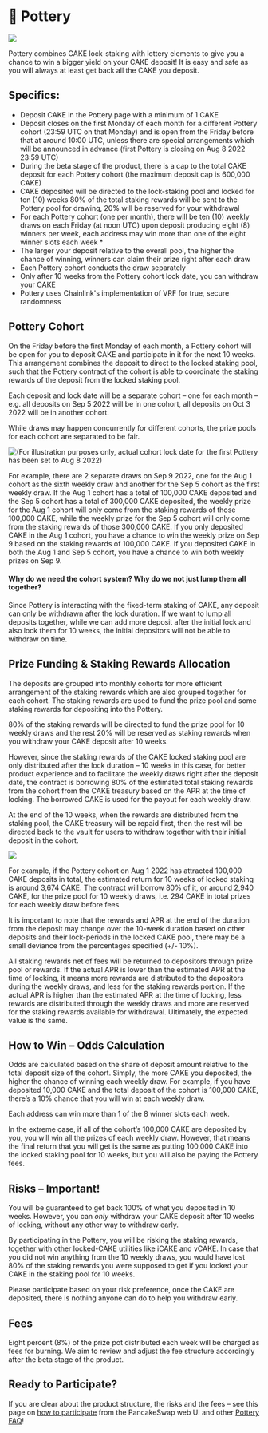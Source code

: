 # 🍯 Pottery

![](https://lh4.googleusercontent.com/ADDYnmpe6t1befgamqDj-6KYXqYWWp\_5ed6zL27QmyGcu9GqHd1HMh6JXIJdXgUYVISNuXDQEkvIhsFB5mCyTJRt99iW0-WfvszMMZQB3z9z3OAT9lzH3FsTeKZnoa2UaGdft3iYVU4\_t5oEsViNKvQ)

Pottery combines CAKE lock-staking with lottery elements to give you a chance to win a bigger yield on your CAKE deposit! It is easy and safe as you will always at least get back all the CAKE you deposit.

## Specifics:

* Deposit CAKE in the Pottery page with a minimum of 1 CAKE&#x20;
* Deposit closes on the first Monday of each month for a different Pottery cohort (23:59 UTC on that Monday) and is open from the Friday before that at around 10:00 UTC, unless there are special arrangements which will be announced in advance (first Pottery is closing on Aug 8 2022 23:59 UTC)
* During the beta stage of the product, there is a cap to the total CAKE deposit for each Pottery cohort (the maximum deposit cap is 600,000 CAKE)
* CAKE deposited will be directed to the lock-staking pool and locked for ten (10) weeks 80% of the total staking rewards will be sent to the Pottery pool for drawing, 20% will be reserved for your withdrawal&#x20;
* For each Pottery cohort (one per month), there will be ten (10) weekly draws on each Friday (at noon UTC) upon deposit producing eight (8) winners per week, each address may win more than one of the eight winner slots each week \*
* The larger your deposit relative to the overall pool, the higher the chance of winning, winners can claim their prize right after each draw&#x20;
* Each Pottery cohort conducts the draw separately&#x20;
* Only after 10 weeks from the Pottery cohort lock date, you can withdraw your CAKE&#x20;
* Pottery uses Chainlink's implementation of VRF for true, secure randomness

## Pottery Cohort&#x20;

On the Friday before the first Monday of each month, a Pottery cohort will be open for you to deposit CAKE and participate in it for the next 10 weeks. This arrangement combines the deposit to direct to the locked staking pool, such that the Pottery contract of the cohort is able to coordinate the staking rewards of the deposit from the locked staking pool.

Each deposit and lock date will be a separate cohort – one for each month – e.g. all deposits on Sep 5 2022 will be in one cohort, all deposits on Oct 3 2022 will be in another cohort.

While draws may happen concurrently for different cohorts, the prize pools for each cohort are separated to be fair.

![(For illustration purposes only, actual cohort lock date for the first Pottery has been set to Aug 8 2022)](https://lh5.googleusercontent.com/KamNAZK7s2N454cI\_cvnjHJpuAH8HfgWlmEXZevzDVW\_uxiw\_pymKZCp97L9hSjcGGzjjQeGuSt7oOIOXECq\_xoU47zEC4rhJp2IA37ROeUOUSqXKgqKjNqcJnHOopC8mi5IeqR9UAprhNF5zM4PLjc)

For example, there are 2 separate draws on Sep 9 2022, one for the Aug 1 cohort as the sixth weekly draw and another for the Sep 5 cohort as the first weekly draw. If the Aug 1 cohort has a total of 100,000 CAKE deposited and the Sep 5 cohort has a total of 300,000 CAKE deposited, the weekly prize for the Aug 1 cohort will only come from the staking rewards of those 100,000 CAKE, while the weekly prize for the Sep 5 cohort will only come from the staking rewards of those 300,000 CAKE. If you only deposited CAKE in the Aug 1 cohort, you have a chance to win the weekly prize on Sep 9 based on the staking rewards of 100,000 CAKE. If you deposited CAKE in both the Aug 1 and Sep 5 cohort, you have a chance to win both weekly prizes on Sep 9.

#### Why do we need the cohort system? Why do we not just lump them all together?

Since Pottery is interacting with the fixed-term staking of CAKE, any deposit can only be withdrawn after the lock duration. If we want to lump all deposits together, while we can add more deposit after the initial lock and also lock them for 10 weeks, the initial depositors will not be able to withdraw on time.

## **Prize Funding & Staking Rewards Allocation**

The deposits are grouped into monthly cohorts for more efficient arrangement of the staking rewards which are also grouped together for each cohort. The staking rewards are used to fund the prize pool and some staking rewards for depositing into the Pottery.

80% of the staking rewards will be directed to fund the prize pool for 10 weekly draws and the rest 20% will be reserved as staking rewards when you withdraw your CAKE deposit after 10 weeks.

However, since the staking rewards of the CAKE locked staking pool are only distributed after the lock duration – 10 weeks in this case, for better product experience and to facilitate the weekly draws right after the deposit date, the contract is borrowing 80% of the estimated total staking rewards from the cohort from the CAKE treasury based on the APR at the time of locking. The borrowed CAKE is used for the payout for each weekly draw.

At the end of the 10 weeks, when the rewards are distributed from the staking pool, the CAKE treasury will be repaid first, then the rest will be directed back to the vault for users to withdraw together with their initial deposit in the cohort.

![](https://lh5.googleusercontent.com/7AEqm\_m542SHUGbc69uu8v\_7Xfa\_hKym8De3fBscEF6IySHEmy1P1k5S3W\_PvnFMBSOZOUFpPNDKhEp3sHOB8jCuLfjA8QJxsurqK-hZ0umrw0w8bIRPvMZKuQ4TnNTfKRdU8s3UXO1n0Smnp8\_6sAg)

For example, if the Pottery cohort on Aug 1 2022 has attracted 100,000 CAKE deposits in total, the estimated return for 10 weeks of locked staking is around 3,674 CAKE. The contract will borrow 80% of it, or around 2,940 CAKE, for the prize pool for 10 weekly draws, i.e. 294 CAKE in total prizes for each weekly draw before fees.

It is important to note that the rewards and APR at the end of the duration from the deposit may change over the 10-week duration based on other deposits and their lock-periods in the locked CAKE pool, there may be a small deviance from the percentages specified (+/- 10%).

All staking rewards net of fees will be returned to depositors through prize pool or rewards. If the actual APR is lower than the estimated APR at the time of locking, it means more rewards are distributed to the depositors during the weekly draws, and less for the staking rewards portion. If the actual APR is higher than the estimated APR at the time of locking, less rewards are distributed through the weekly draws and more are reserved for the staking rewards available for withdrawal. Ultimately, the expected value is the same.

## **How to Win – Odds Calculation**

Odds are calculated based on the share of deposit amount relative to the total deposit size of the cohort. Simply, the more CAKE you deposited, the higher the chance of winning each weekly draw. For example, if you have deposited 10,000 CAKE and the total deposit of the cohort is 100,000 CAKE, there’s a 10% chance that you will win at each weekly draw.

Each address can win more than 1 of the 8 winner slots each week.

In the extreme case, if all of the cohort’s 100,000 CAKE are deposited by you, you will win all the prizes of each weekly draw. However, that means the final return that you will get is the same as putting 100,000 CAKE into the locked staking pool for 10 weeks, but you will also be paying the Pottery fees.

## **Risks – Important!**

You will be guaranteed to get back 100% of what you deposited in 10 weeks. However, you can _only_ withdraw your CAKE deposit after 10 weeks of locking, without any other way to withdraw early.

By participating in the Pottery, you will be risking the staking rewards, together with other locked-CAKE utilities like iCAKE and vCAKE. In case that you did not win anything from the 10 weekly draws, you would have lost 80% of the staking rewards you were supposed to get if you locked your CAKE in the staking pool for 10 weeks.

Please participate based on your risk preference, once the CAKE are deposited, there is nothing anyone can do to help you withdraw early.

## **Fees**

Eight percent (8%) of the prize pot distributed each week will be charged as fees for burning. We aim to review and adjust the fee structure accordingly after the beta stage of the product.

## **Ready to Participate?**

If you are clear about the product structure, the risks and the fees – see this page on [how to participate](https://docs.pancakeswap.finance/products/pottery/how-to-play-pottery) from the PancakeSwap web UI and other [Pottery FAQ](https://docs.pancakeswap.finance/products/pottery/pottery-faq)!



